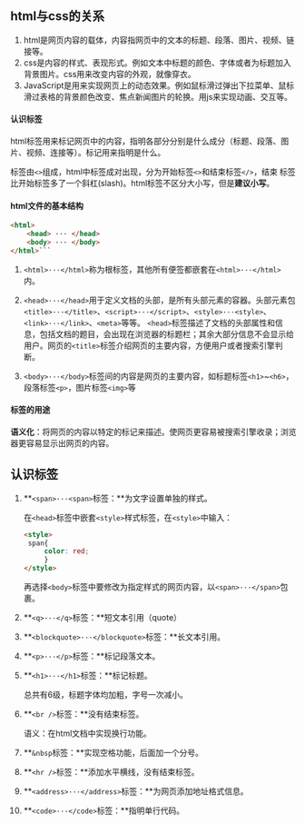 ## html与css的关系

1. html是网页内容的载体，内容指网页中的文本的标题、段落、图片、视频、链接等。
2. css是内容的样式、表现形式。例如文本中标题的颜色、字体或者为标题加入背景图片。css用来改变内容的外观，就像穿衣。
3. JavaScript是用来实现网页上的动态效果。例如鼠标滑过弹出下拉菜单、鼠标滑过表格的背景颜色改变、焦点新闻图片的轮换。用js来实现动画、交互等。

#### 认识标签

html标签用来标记网页中的内容，指明各部分分别是什么成分（标题、段落、图片、视频、连接等）。标记用来指明是什么。

标签由```<>```组成，html中标签成对出现，分为开始标签```<>```和结束标签```</>```，结束 标签比开始标签多了一个斜杠(slash)。html标签不区分大小写，但是**建议小写**。

#### html文件的基本结构

```html
<html>
	<head> ··· </head>
	<body> ··· </body>
</html>```
```

1. ```<html>···</html>```称为根标签，其他所有便签都嵌套在```<html>···</html>```内。

2. ```<head>···</head>```用于定义文档的头部，是所有头部元素的容器。头部元素包```<title>···</title>```、```<script>···</script>```、```<style>···<style>```、```<link>···</link>```、```<meta>```等等。
   ```<head>```标签描述了文档的头部属性和信息，包括文档的题目，会出现在浏览器的标题栏；其余大部分信息不会显示给用户。网页的```<title>```标签介绍网页的主要内容，方便用户或者搜索引擎判断。

3. ```<body>···</body>```标签间的内容是网页的主要内容，如标题标签```<h1>```~```<h6>```，段落标签```<p>```，图片标签```<img>```等

#### 标签的用途

**语义化**：将网页的内容以特定的标记来描述。使网页更容易被搜索引擎收录；浏览器更容易显示出网页的内容。

## 认识标签

1. **```<span>···<span>```标签：**为文字设置单独的样式。

    在```<head>```标签中嵌套```<style>```样式标签，在```<style>```中输入：

   ```html
   <style>
   	span{
   		color: red;
   		}
   </style>
   ```

   再选择```<body>```标签中要修改为指定样式的网页内容，以```<span>···</span>```包裹。 

2. **```<q>···</q>```标签：**短文本引用（quote）

3. **```<blockquote>···</blockquote>```标签：**长文本引用。

4. **```<p>···</p>```标签：**标记段落文本。

5. **```<h1>···</h1>```标签：**标记标题。

   总共有6级，标题字体均加粗，字号一次减小。

6. **```<br />```标签：**没有结束标签。

   语义：在html文档中实现换行功能。

7. **```&nbsp```标签：**实现空格功能，后面加一个分号。

8. **```<hr />```标签：**添加水平横线，没有结束标签。

9. **```<address>···</address>```标签：**为网页添加地址格式信息。

10. **```<code>···</code>```标签：**指明单行代码。

